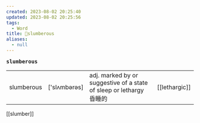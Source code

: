 ```yaml
---
created: 2023-08-02 20:25:40
updated: 2023-08-02 20:25:56
tags:
  - Word
title: 📖slumberous
aliases:
  - null
---
```


<pre><strong>slumberous</strong></pre>
|   |   |   |   |
|---|---|---|---|
|slumberous|['slʌmbərəs]|adj. marked by or suggestive of a state of sleep or lethargy 昏睡的|[[lethargic]]|
[[slumber]]
